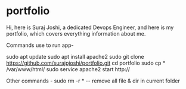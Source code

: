 # portfolio
Hi, here is Suraj Joshi, a dedicated Devops Engineer, and here is my portfolio, which covers everything information about me.


Commands use to run app-

sudo apt update
sudo apt install apache2
sudo git clone https://github.com/surajpjoshi/portfolio.git
cd portfolio
sudo cp * /var/www/html/
sudo service apache2 start
http://<your-ec2-public-ip>



Other commands - 
sudo rm -r *  -- remove all file & dir in current folder
